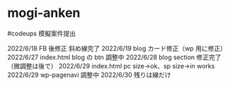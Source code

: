 # mogi-anken

#codeups 模擬案件提出

2022/6/18 FB 後修正 斜め線完了
2022/6/19 blog カード修正（wp 用に修正）
2022/6/27 index.html blog の btn 調整中
2022/6/28 blog section 修正完了（微調整は後で）
2022/6/29 index.html pc size→ok、sp size→in works
2022/6/29 wp-pagenavi 調整中
2022/6/30 残りは線だけ
